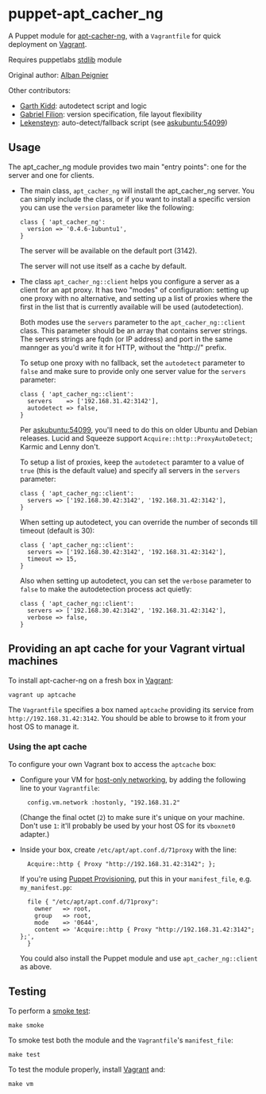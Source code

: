 # puppet-apt_cacher_ng

A Puppet module for [apt-cacher-ng], with a `Vagrantfile` for quick
deployment on [Vagrant].

Requires puppetlabs [stdlib] module

Original author: [Alban Peignier]

Other contributors:

* [Garth Kidd]: autodetect script and logic
* [Gabriel Filion]: version specification, file layout flexibility
* [Lekensteyn]: auto-detect/fallback script (see [askubuntu:54099])

## Usage

The apt\_cacher\_ng module provides two main "entry points": one for the server
and one for clients.

* The main class, `apt_cacher_ng` will install the apt_cacher_ng server. You can
  simply include the class, or if you want to install a specific version you can
  use the `version` parameter like the following:

    ```puppet
    class { 'apt_cacher_ng':
      version => '0.4.6-1ubuntu1',
    }
    ```

    The server will be available on the default port (3142).

    The server will not use itself as a cache by default.

* The class `apt_cacher_ng::client` helps you configure a server as a client
  for an apt proxy. It has two "modes" of configuration: setting up one proxy
  with no alternative, and setting up a list of proxies where the first in the
  list that is currently available will be used (autodetection).

  Both modes use the `servers` parameter to the `apt_cacher_ng::client` class.
  This parameter should be an array that contains server strings. The servers
  strings are fqdn (or IP address) and port in the same mannger as you'd write
  it for HTTP, without the "http://" prefix.

  To setup one proxy with no fallback, set the `autodetect` parameter to
  `false` and make sure to provide only one server value for the `servers`
  parameter:

    ```puppet
    class { 'apt_cacher_ng::client':
      servers    => ['192.168.31.42:3142'],
      autodetect => false,
    }
    ```

    Per [askubuntu:54099], you'll need to do this on older Ubuntu and Debian
    releases. Lucid and Squeeze support `Acquire::http::ProxyAutoDetect`;
    Karmic and Lenny don't.

  To setup a list of proxies, keep the `autodetect` paramter to a value of
  `true` (this is the default value) and specify all servers in the `servers`
  parameter:

    ```puppet
    class { 'apt_cacher_ng::client':
      servers => ['192.168.30.42:3142', '192.168.31.42:3142'],
    }
    ```

  When setting up autodetect, you can override the number of seconds till
  timeout (default is 30):

    ```puppet
    class { 'apt_cacher_ng::client':
      servers => ['192.168.30.42:3142', '192.168.31.42:3142'],
      timeout => 15,
    }
    ```

  Also when setting up autodetect, you can set the `verbose` parameter to
  `false` to make the autodetection process act quietly:

    ```puppet
    class { 'apt_cacher_ng::client':
      servers => ['192.168.30.42:3142', '192.168.31.42:3142'],
      verbose => false,
    }
    ```

## Providing an apt cache for your Vagrant virtual machines

To install apt-cacher-ng on a fresh box in [Vagrant]:

    vagrant up aptcache

The `Vagrantfile` specifies a box named `aptcache` providing its service
from `http://192.168.31.42:3142`. You should be able to browse to it from
your host OS to manage it.

### Using the apt cache

To configure your own Vagrant box to access the `aptcache` box:

* Configure your VM for [host-only networking], by adding the following line
  to your `Vagrantfile`:

        config.vm.network :hostonly, "192.168.31.2"

    (Change the final octet (`2`) to make sure it's unique on your machine. 
    Don't use `1`: it'll probably be used by your host OS for its `vboxnet0`
    adapter.)

* Inside your box, create `/etc/apt/apt.conf.d/71proxy` with the line:

        Acquire::http { Proxy "http://192.168.31.42:3142"; };

    If you're using [Puppet Provisioning], put this in your `manifest_file`, 
    e.g. `my_manifest.pp`:

        file { "/etc/apt/apt.conf.d/71proxy": 
          owner   => root,
          group   => root,
          mode    => '0644',
          content => 'Acquire::http { Proxy "http://192.168.31.42:3142"; };',
        }

    You could also install the Puppet module and use `apt_cacher_ng::client`
    as above.

## Testing

To perform a [smoke test]: 

    make smoke

To smoke test both the module and the `Vagrantfile`'s `manifest_file`:

    make test

To test the module properly, install [Vagrant] and:

    make vm

[apt-cacher-ng]: http://www.unix-ag.uni-kl.de/~bloch/acng/
[smoke test]: http://docs.puppetlabs.com/guides/tests_smoke.htm
[stdlib]: https://github.com/puppetlabs/puppetlabs-stdlib
[Alban Peignier]: https://github.com/albanpeignier
[Garth Kidd]: https://github.com/garthk
[Gabriel Filion]: https://github.com/lelutin
[Lekensteyn]: http://www.lekensteyn.nl/
[Vagrant]: http://vagrantup.com/
[host-only networking]: http://vagrantup.com/docs/host_only_networking.html
[askubuntu:54099]: http://askubuntu.com/a/54099
[Puppet Provisioning]: http://vagrantup.com/docs/provisioners/puppet.html

